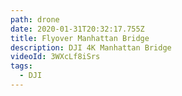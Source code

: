 ```yaml
---
path: drone
date: 2020-01-31T20:32:17.755Z
title: Flyover Manhattan Bridge
description: DJI 4K Manhattan Bridge
videoId: 3WXcLf8iSrs
tags:
  - DJI
---
```

